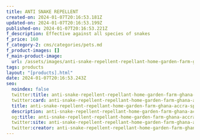 ```yaml
---
title: ANTI SNAKE REPELLENT
created-on: 2024-01-07T20:16:53.181Z
updated-on: 2024-01-07T20:16:53.199Z
published-on: 2024-01-07T20:16:53.221Z
f_description: Effective against all species of snakes
f_price: 160
f_category-2: cms/categories/pets.md
f_product-images: []
f_main-product-image:
  url: /assets/images/anti-snake-repellent-repellant-home-garden-farm-ghana-accra-spray-pesticide-pest-viper-cobra-python-rattlesnake-anaconda-mamba-paf-ada-control-fumigation-treatment-scorpion-1.jpg
tags: products
layout: "[products].html"
date: 2024-01-07T20:16:53.243Z
seo:
  noindex: false
  twitter:title: anti-snake-repellent-repellant-home-garden-farm-ghana-accra-spray-pesticide-pest-viper-cobra-python-rattlesnake-anaconda-mamba-paf-ada-control-fumigation-treatment-scorpion-1
  twitter:card: anti-snake-repellent-repellant-home-garden-farm-ghana-accra-spray-pesticide-pest-viper-cobra-python-rattlesnake-anaconda-mamba-paf-ada-control-fumigation-treatment-scorpion-1
  title: anti-snake-repellent-repellant-home-garden-farm-ghana-accra-spray-pesticide-pest-viper-cobra-python-rattlesnake-anaconda-mamba-paf-ada-control-fumigation-treatment-scorpion-1
  description: anti-snake-repellent-repellant-home-garden-farm-ghana-accra-spray-pesticide-pest-viper-cobra-python-rattlesnake-anaconda-mamba-paf-ada-control-fumigation-treatment-scorpion-1
  og:title: anti-snake-repellent-repellant-home-garden-farm-ghana-accra-spray-pesticide-pest-viper-cobra-python-rattlesnake-anaconda-mamba-paf-ada-control-fumigation-treatment-scorpion-1
  twitter:site: anti-snake-repellent-repellant-home-garden-farm-ghana-accra-spray-pesticide-pest-viper-cobra-python-rattlesnake-anaconda-mamba-paf-ada-control-fumigation-treatment-scorpion-1
  twitter:creator: anti-snake-repellent-repellant-home-garden-farm-ghana-accra-spray-pesticide-pest-viper-cobra-python-rattlesnake-anaconda-mamba-paf-ada-control-fumigation-treatment-scorpion-1
---
```

